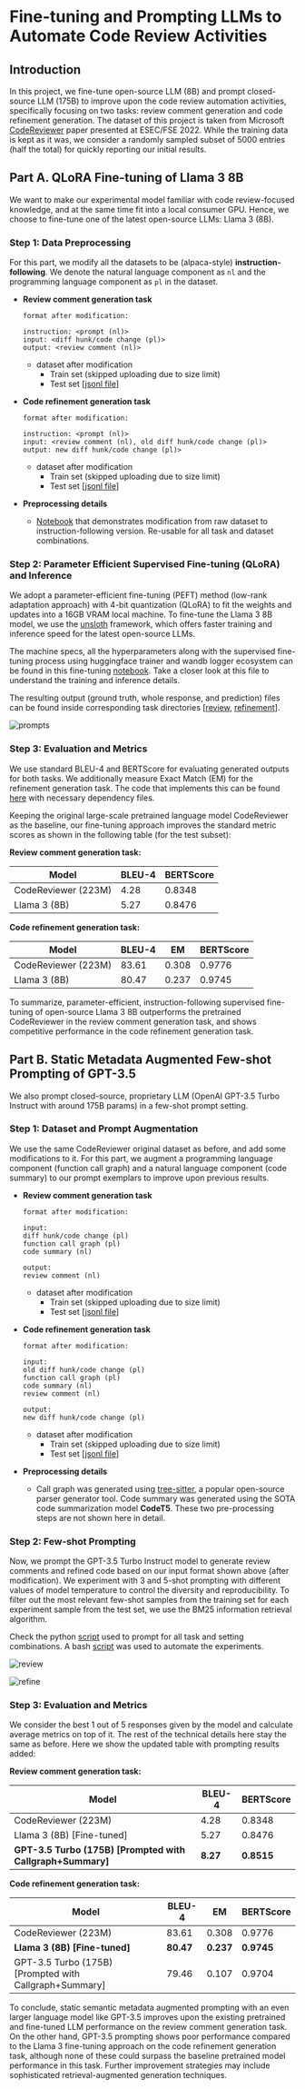 # Fine-tuning and Prompting LLMs to Automate Code Review Activities

## Introduction

In this project, we fine-tune open-source LLM (8B) and prompt closed-source LLM (175B) to improve upon the code review automation activities, specifically focusing on two tasks: review comment generation and code refinement generation. The dataset of this project is taken from Microsoft [CodeReviewer](https://arxiv.org/pdf/2203.09095) paper presented at ESEC/FSE 2022. While the training data is kept as it was, we consider a randomly sampled subset of 5000 entries (half the total) for quickly reporting our initial results.

## Part A. QLoRA Fine-tuning of Llama 3 8B

We want to make our experimental model familiar with code review-focused knowledge, and at the same time fit into a local consumer GPU. Hence, we choose to fine-tune one of the latest open-source LLMs: Llama 3 (8B).

### Step 1: Data Preprocessing

For this part, we modify all the datasets to be (alpaca-style) **instruction-following**. We denote the natural language component as `nl` and the programming language component as `pl` in the dataset.

- **Review comment generation task**
    ```
    format after modification: 

    instruction: <prompt (nl)>
    input: <diff hunk/code change (pl)>
    output: <review comment (nl)> 
    ```
    - dataset after modification
        - Train set (skipped uploading due to size limit)
        - Test set [[jsonl file](/Review/msg-test-5000-tuned.jsonl)]


- **Code refinement generation task**
    ```
    format after modification: 
    
    instruction: <prompt (nl)>
    input: <review comment (nl), old diff hunk/code change (pl)>
    output: new diff hunk/code change (pl)> 
    ```
    - dataset after modification
        - Train set (skipped uploading due to size limit)
        - Test set [[jsonl file](/Refinement/ref-test-5000-tuned.jsonl)]

- **Preprocessing details**
    - [Notebook](/Fine-tuning/dataset-preprocess.ipynb) that demonstrates modification from raw dataset to instruction-following version. Re-usable for all task and dataset combinations. 


### Step 2: Parameter Efficient Supervised Fine-tuning (QLoRA) and Inference

We adopt a parameter-efficient fine-tuning (PEFT) method (low-rank adaptation approach) with 4-bit quantization (QLoRA) to fit the weights and updates into a 16GB VRAM local machine. To fine-tune the Llama 3 8B model, we use the [unsloth](https://github.com/unslothai/unsloth) framework, which offers faster training and inference speed for the latest open-source LLMs. 

The machine specs, all the hyperparameters along with the supervised fine-tuning process using huggingface trainer and wandb logger ecosystem can be found in this fine-tuning [notebook](/Fine-tuning/llama-3-train-test.ipynb). Take a closer look at this file to understand the training and inference details. 

The resulting output (ground truth, whole response, and prediction) files can be found inside corresponding task directories [[review](/Review/), [refinement](/Refinement/)]. 

![prompts](/Fine-Tuning/Finetune_Prompt.jpeg)

### Step 3: Evaluation and Metrics

We use standard BLEU-4 and BERTScore for evaluating generated outputs for both tasks. We additionally measure Exact Match (EM) for the refinement generation task. The code that implements this can be found [here](/Metric/) with necessary dependency files.

Keeping the original large-scale pretrained language model CodeReviewer as the baseline, our fine-tuning approach improves the standard metric scores as shown in the following table (for the test subset):

**Review comment generation task:**

| Model      | BLEU-4 | BERTScore |
|------------|--------|-----------|
| CodeReviewer (223M)      | 4.28  | 0.8348      |
| Llama 3 (8B)       | 5.27  | 0.8476      |


**Code refinement generation task:**

| Model      | BLEU-4 | EM | BERTScore |
|------------|--------|-------------|-----------|
| CodeReviewer (223M)      | 83.61  | 0.308 | 0.9776      |
| Llama 3 (8B)       | 80.47  | 0.237 | 0.9745    |


To summarize, parameter-efficient, instruction-following supervised fine-tuning of open-source Llama 3 8B outperforms the pretrained CodeReviewer in the review comment generation task, and shows competitive performance in the code refinement generation task.  


## Part B. Static Metadata Augmented Few-shot Prompting of GPT-3.5 

We also prompt closed-source, proprietary LLM (OpenAI GPT-3.5 Turbo Instruct with around 175B params) in a few-shot prompt setting. 

### Step 1: Dataset and Prompt Augmentation

We use the same CodeReviewer original dataset as before, and add some modifications to it. For this part, we augment a programming language component (function call graph) and a natural language component (code summary) to our prompt exemplars to improve upon previous results. 

- **Review comment generation task**
    ```
    format after modification: 

    input:
    diff hunk/code change (pl) 
    function call graph (pl)
    code summary (nl)

    output:
    review comment (nl)
    ```
    - dataset after modification
        - Train set (skipped uploading due to size limit)
        - Test set [[jsonl file](/Review/msg-test-5000-merged.jsonl)]


- **Code refinement generation task**
    ```
    format after modification: 
    
    input:
    old diff hunk/code change (pl)
    function call graph (pl)
    code summary (nl)
    review comment (nl)
    
    output:
    new diff hunk/code change (pl)
    ```
    - dataset after modification
        - Train set (skipped uploading due to size limit)
        - Test set [[jsonl file](/Refinement/ref-test-5000-merged.jsonl)]


- **Preprocessing details**
    - Call graph was generated using [tree-sitter](https://tree-sitter.github.io/tree-sitter/), a popular open-source parser generator tool. Code summary was generated using the SOTA code summarization model **CodeT5**. These two pre-processing steps are not shown here in detail. 

### Step 2: Few-shot Prompting

Now, we prompt the GPT-3.5 Turbo Instruct model to generate review comments and refined code based on our input format shown above (after modification). We experiment with 3 and 5-shot prompting with different values of model temperature to control the diversity and reproducibility. To filter out the most relevant few-shot samples from the training set for each experiment sample from the test set, we use the BM25 information retrieval algorithm. 

Check the python [script]((/Prompting/prompt_experiment_script.py)) used to prompt for all task and setting combinations. A bash [script](/Prompting/run_experiment.sh) was used to automate the experiments. 

![review](/Prompting/code-review%20pipeline.png)

![refine](/Prompting/code-refinement%20pipeline.png)

### Step 3: Evaluation and Metrics

We consider the best 1 out of 5 responses given by the model and calculate average metrics on top of it. The rest of the technical details here stay the same as before. Here we show the updated table with prompting results added:

**Review comment generation task:**

| Model      | BLEU-4 | BERTScore |
|------------|--------|-----------|
| CodeReviewer (223M)      | 4.28  | 0.8348      |
| Llama 3 (8B) [Fine-tuned]       | 5.27  | 0.8476      |
| **GPT-3.5 Turbo (175B) [Prompted with Callgraph+Summary]** | **8.27** | **0.8515** |


**Code refinement generation task:**

| Model      | BLEU-4 | EM | BERTScore |
|------------|--------|-------------|-----------|
| CodeReviewer (223M)      | 83.61  | 0.308 | 0.9776      |
| **Llama 3 (8B) [Fine-tuned]**       | **80.47**  | **0.237** | **0.9745**    |
| GPT-3.5 Turbo (175B) [Prompted with Callgraph+Summary] | 79.46 | 0.107 | 0.9704 |

To conclude, static semantic metadata augmented prompting with an even larger language model like GPT-3.5 improves upon the existing pretrained and fine-tuned LLM performance on the review comment generation task. On the other hand, GPT-3.5 prompting shows poor performance compared to the Llama 3 fine-tuning approach on the code refinement generation task, although none of these could surpass the baseline pretrained model performance in this task. Further improvement strategies may include sophisticated retrieval-augmented generation techniques. 

